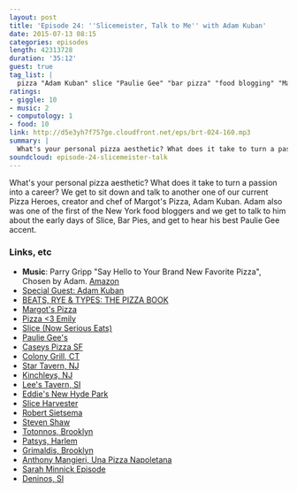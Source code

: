 ```yaml
---
layout: post
title: 'Episode 24: ''Slicemeister, Talk to Me'' with Adam Kuban'
date: 2015-07-13 08:15
categories: episodes
length: 42313728
duration: '35:12'
guest: true
tag_list: |
  pizza "Adam Kuban" slice "Paulie Gee" "bar pizza" "food blogging" "Margot's" baking passion
ratings:
- giggle: 10
- music: 2
- computology: 1
- food: 10
link: http://d5e3yh7f757go.cloudfront.net/eps/brt-024-160.mp3
summary: |
  What's your personal pizza aesthetic? What does it take to turn a passion into a career? We get to sit down and talk to another one of our current Pizza Heroes, creator and chef of Margot's Pizza, Adam Kuban. Adam also was one of the first of the New York food bloggers and we get to talk to him about the early days of Slice, Bar Pies, and get to hear his best Paulie Gee accent.
soundcloud: episode-24-slicemeister-talk
---
```

What's your personal pizza aesthetic? What does it take to turn a passion into a career? We get to sit down and talk to another one of our current Pizza Heroes, creator and chef of Margot's Pizza, Adam Kuban. Adam also was one of the first of the New York food bloggers and we get to talk to him about the early days of Slice, Bar Pies, and get to hear his best Paulie Gee accent.

<!-- more -->

### Links, etc

* <strong>Music</strong>: Parry Gripp "Say Hello to Your Brand New Favorite Pizza", Chosen by Adam. [Amazon](http://amzn.to/1dULowA)
* [Special Guest: Adam Kuban](http://www.adamkuban.com/)
* [BEATS, RYE & TYPES: THE PIZZA BOOK](http://beatsryetypes.com/pizza)
* [Margot's Pizza](http://margotspizza.com/)
* [Pizza <3 Emily](http://pizzalovesemily.com/)
* [Slice (Now Serious Eats)](http://sliceny.com/)
* [Paulie Gee's](http://pauliegee.com/)
* [Caseys Pizza SF](http://caseyspizzas.com/)
* [Colony Grill, CT](https://www.colonygrill.com/)
* [Star Tavern, NJ](http://www.startavern.net/index.html)
* [Kinchleys, NJ](http://www.kinchleyspizza.com/)
* [Lee's Tavern, SI](http://www.yelp.com/biz/lees-tavern-staten-island)
* [Eddie's New Hyde Park](http://www.eddiespizzany.com/)
* [Slice Harvester](http://www.sliceharvester.com/)
* [Robert Sietsema](https://twitter.com/robertsietsema)
* [Steven Shaw](http://www.nytimes.com/2014/04/11/nyregion/steven-a-shaw-44-founder-of-an-early-blog-about-food-dies.html)
* [Totonnos, Brooklyn](http://www.totonnosconeyisland.com/)
* [Patsys, Harlem](http://www.thepatsyspizza.com/)
* [Grimaldis, Brooklyn](http://www.grimaldis.com/)
* [Anthony Mangieri, Una Pizza Napoletana](http://www.unapizza.com/)
* [Sarah Minnick Episode](http://beatsryetypes.com/episodes/2015/05/26/episode-17-portland-pizza-with-sarah-minnick.html)
* [Deninos, SI](http://www.deninos.com/)
